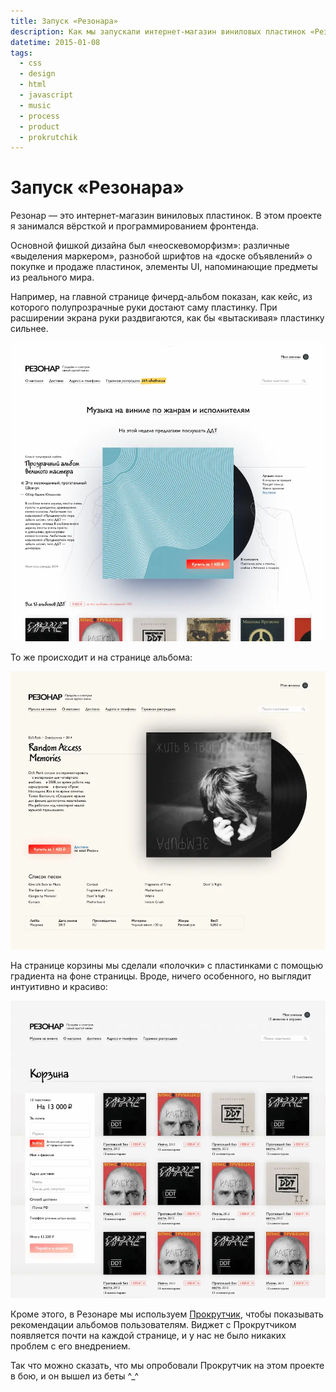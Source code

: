 ```yaml
---
title: Запуск «Резонара»
description: Как мы запускали интернет-магазин виниловых пластинок «Резонар».
datetime: 2015-01-08
tags:
  - css
  - design
  - html
  - javascript
  - music
  - process
  - product
  - prokrutchik
---
```


# Запуск «Резонара»

Резонар — это интернет-магазин виниловых пластинок. В этом проекте я занимался вёрсткой и программированием фронтенда.

Основной фишкой дизайна был «неоскевоморфизм»: различные «выделения маркером», разнобой шрифтов на «доске объявлений» о покупке и продаже пластинок, элементы UI, напоминающие предметы из реального мира.

Например, на главной странице фичерд-альбом показан, как кейс, из которого полупрозрачные руки достают саму пластинку. При расширении экрана руки раздвигаются, как бы «вытаскивая» пластинку сильнее.

![Главная страница магазина](./resonar-main.webp)

То же происходит и на странице альбома:

![Страница альбома](./resonar-album.webp)

На странице корзины мы сделали «полочки» с пластинками с помощью градиента на фоне страницы. Вроде, ничего особенного, но выглядит интуитивно и красиво:

![Страница корзины с градиентом на фоне](./resonar-cart.webp)

Кроме этого, в Резонаре мы используем [Прокрутчик](/projects/prokrutchik/), чтобы показывать рекомендации альбомов пользователям. Виджет с Прокрутчиком появляется почти на каждой странице, и у нас не было никаких проблем с его внедрением.

Так что можно сказать, что мы опробовали Прокрутчик на этом проекте в бою, и он вышел из беты ^\_^
